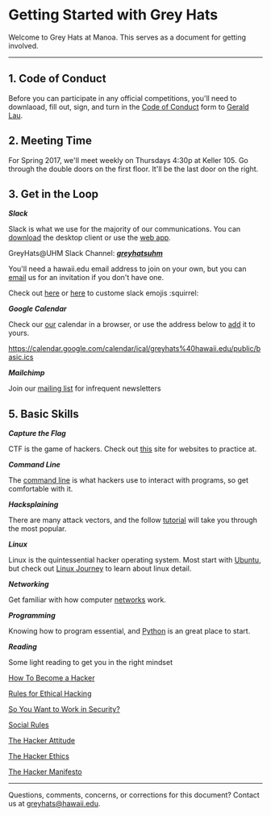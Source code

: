 # Getting Started with Grey Hats

Welcome to Grey Hats at Manoa.
This serves as a document for getting involved.

---

## 1. Code of Conduct
Before you can participate in any official competitions, you'll need to downlaoad, fill out, sign, and turn in the [Code of Conduct](https://github.com/uhmgreyhats/getting-started/blob/master/Grey%20Hats%20Computer%20Security%20and%20Ethics%20Agreement.docx) form to [Gerald Lau](glau@hawaii.edu).

## 2. Meeting Time
For Spring 2017, we'll meet weekly on Thursdays 4:30p at Keller 105. Go through the double doors on the first floor. It'll be the last door on the right.

## 3. Get in the Loop

***Slack***

Slack is what we use for the majority of our communications.
You can [download](https://slack.com/downloads) the desktop client or use the [web app](https://slack.com/).

GreyHats@UHM Slack Channel: [***greyhatsuhm***](https://greyhatsuhm.slack.com/)

You'll need a hawaii.edu email address to join on your own, but you can [email](greyhats@hawaii.edu) us for an invitation if you don't have one.

Check out [here](https://slackmojize.herokuapp.com/) or [here](http://jsdo.it/y.hatt/eVaL) to custome slack emojis :squirrel:

***Google Calendar***

Check our [our](https://calendar.google.com/calendar/embed?src=greyhats%40hawaii.edu&ctz=Pacific/Honolulu) calendar in a browser, or use the address below to [add](https://support.google.com/calendar/answer/37100?co=GENIE.Platform%3DDesktop&hl=en) it to yours.

https://calendar.google.com/calendar/ical/greyhats%40hawaii.edu/public/basic.ics

***Mailchimp***

Join our [mailing list](http://eepurl.com/ccSw3r) for infrequent newsletters

## 5. Basic Skills

***Capture the Flag***

CTF is the game of hackers. Check out [this](http://captf.com/practice-ctf/) site for websites to practice at.

***Command Line***

The [command line](https://github.com/uhmgreyhats/examples/blob/master/howto:command-line.md) is what hackers use to interact with programs, so get comfortable with it.

***Hacksplaining***

There are many attack vectors, and the follow [tutorial](https://www.hacksplaining.com) will take you through the most popular.

***Linux***

Linux is the quintessential hacker operating system. Most start with [Ubuntu](http://www.ubuntu.com/desktop), but check out [Linux Journey](linuxjourney.com) to learn about linux detail.

***Networking***

Get familiar with how computer [networks](https://www.youtube.com/watch?v=xpXhudbsrr8) work.

***Programming***

Knowing how to program essential, and [Python](https://www.codecademy.com/learn/python) is an great place to start.

***Reading***

Some light reading to get you in the right mindset

[How To Become a Hacker](https://youtu.be/tlezBUdD53w)

[Rules for Ethical Hacking](https://comexpo-cyber-security.blogspot.com/2014/08/ten-important-rules-of-ethical-hacking.html)

[So You Want to Work in Security?](https://medium.freecodecamp.com/so-you-want-to-work-in-security-bc6c10157d23)

[Social Rules](https://www.recurse.com/manual#sub-sec-social-rules)

[The Hacker Attitude](http://www.catb.org/esr/faqs/hacker-howto.html#attitude)

[The Hacker Ethics](https://en.wikipedia.org/wiki/Hacker_ethic#The_hacker_ethics)

[The Hacker Manifesto](http://phrack.org/issues/7/3.html)

---

Questions, comments, concerns, or corrections for this document? Contact us at greyhats@hawaii.edu.
